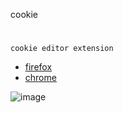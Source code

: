 cookie
#
`cookie editor extension`


- [firefox](https://addons.mozilla.org/en-US/firefox/addon/cookie-editor/)
- [chrome](https://chrome.google.com/webstore/detail/cookie-editor/hlkenndednhfkekhgcdicdfddnkalmdm)

![image](https://user-images.githubusercontent.com/61821641/150567594-1a471002-d1fc-4133-9eeb-7bd1def70b7a.png)
#
